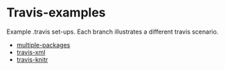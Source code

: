 Travis-examples
===============

Example .travis set-ups. Each branch illustrates a different travis scenario.

 * [multiple-packages](https://github.com/csgillespie/travis-examples/tree/multiple-packages)
 * [travis-xml](https://github.com/csgillespie/travis-examples/tree/travis-xml)
 * [travis-knitr](https://github.com/csgillespie/travis-examples/tree/travis-knitr)
